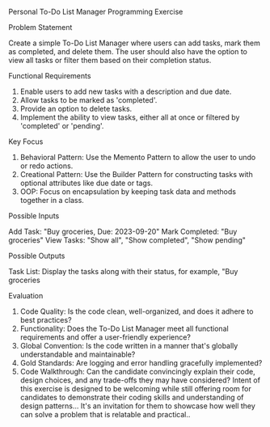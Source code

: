 Personal To-Do List Manager Programming Exercise


Problem Statement

Create a simple To-Do List Manager where users can add tasks, mark them as completed, and delete them. The user should also have the
option to view all tasks or filter them based on their completion status.


Functional Requirements
1. Enable users to add new tasks with a description and due date.
2. Allow tasks to be marked as 'completed'.
3. Provide an option to delete tasks.
4. Implement the ability to view tasks, either all at once or filtered by 'completed' or 'pending'.


Key Focus
1. Behavioral Pattern: Use the Memento Pattern to allow the user to undo or redo actions.
2. Creational Pattern: Use the Builder Pattern for constructing tasks with optional attributes like due date or tags.
3. OOP: Focus on encapsulation by keeping task data and methods together in a class.


Possible Inputs

Add Task: "Buy groceries, Due: 2023-09-20"
Mark Completed: "Buy groceries"
View Tasks: "Show all", "Show completed", "Show pending"

Possible Outputs

Task List: Display the tasks along with their status, for example, "Buy groceries 


Evaluation
1. Code Quality: Is the code clean, well-organized, and does it adhere to best practices?
2. Functionality: Does the To-Do List Manager meet all functional requirements and offer a user-friendly experience?
3. Global Convention: Is the code written in a manner that's globally understandable and maintainable?
4. Gold Standards: Are logging and error handling gracefully implemented?
5. Code Walkthrough: Can the candidate convincingly explain their code, design choices, and any trade-offs they may have considered?
Intent of this exercise is designed to be welcoming while still offering room for candidates to demonstrate their coding skills and
understanding of design patterns... It's an invitation for them to showcase how well they can solve a problem that is relatable and practical..
